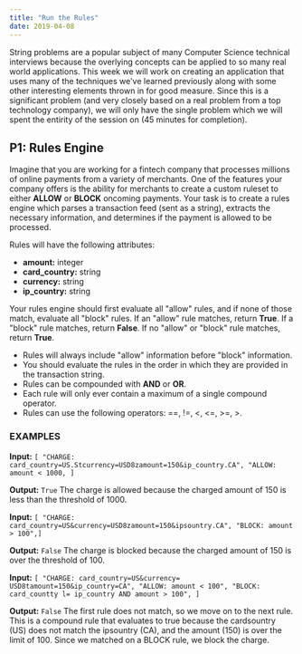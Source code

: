 ```yaml
---
title: "Run the Rules"
date: 2019-04-08
---
```


String problems are a popular subject of many Computer Science technical interviews because the overlying concepts can be applied to so many real world applications. This week we will work on creating an application that uses many of the techniques we've learned previously along with some other interesting elements thrown in for good measure. Since this is a significant problem (and very closely based on a real problem from a top technology company), we will only have the single problem which we will spent the entirity of the session on (45 minutes for completion).

## P1: Rules Engine
Imagine that you are working for a fintech company that processes millions of online payments from a variety of merchants. One of the features your company offers is the ability for merchants to create a custom ruleset to either **ALLOW** or **BLOCK** oncoming payments. Your task is to create a rules engine which parses a transaction feed (sent as a string), extracts the necessary information, and determines if the payment is allowed to be processed.

Rules will have the following attributes:
* **amount:** integer 
* **card_country:** string 
* **currency:** string 
* **ip_country:** string

Your rules engine should first evaluate all "allow" rules, and if none of those match, evaluate all "block" rules. If an "allow" rule matches, return **True**. If a "block" rule matches, return **False**. If no "allow" or "block" rule matches, return **True**.

* Rules will always include "allow" information before "block" information. 
* You should evaluate the rules in the order in which they are provided in the transaction string. 
* Rules can be compounded with **AND** or **OR**.
* Each rule will only ever contain a maximum of a single compound operator.
* Rules can use the following operators: ==, !=, <, <=, >=, >.

### EXAMPLES
**Input:**
```[ "CHARGE: card_country=US.Stcurrency=USD8zamount=150&ip_country.CA", "ALLOW: amount < 1000, ]```

**Output:**
```True```
The charge is allowed because the charged amount of 150 is less than the threshold of 1000. 

**Input:**
```[ "CHARGE: card_country=US&currency=USD8zamount=150&ipsountry.CA", "BLOCK: amount > 100",]```

**Output:**
```False```
The charge is blocked because the charged amount of 150 is over the threshold of 100. 

**Input:**
```[ "CHARGE: card_country=US&currency= USD8tamount=150&ip_country=CA", "ALLOW: amount < 100", "BLOCK: card_countty l= ip_country AND amount > 100", ]```

**Output:**
```False```
The first rule does not match, so we move on to the next rule. This is a compound rule that evaluates to true because the cardsountry (US) does not match the ipsountry (CA), and the amount (150) is over the limit of 100. Since we matched on a BLOCK rule, we block the charge. 


